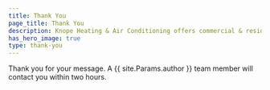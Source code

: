 ```yaml
---
title: Thank You
page_title: Thank You
description: Knope Heating & Air Conditioning offers commercial & residential HVAC, geothermal heating, cooling, ventilation & Carrier equipment in Shawano, Wisconsin.
has_hero_image: true
type: thank-you
---
```


Thank you for your message. A {{ site.Params.author }} team member will contact you within two hours.
